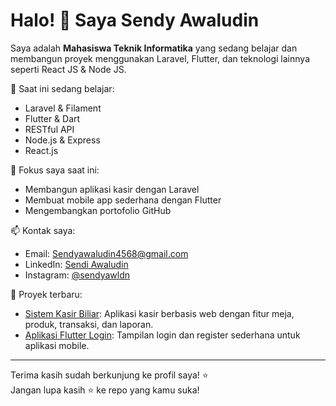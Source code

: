 # Halo! 👋 Saya Sendy Awaludin

Saya adalah **Mahasiswa Teknik Informatika** yang sedang belajar dan membangun proyek menggunakan Laravel, Flutter, dan teknologi lainnya seperti React JS & Node JS.

🌱 Saat ini sedang belajar:
- Laravel & Filament
- Flutter & Dart
- RESTful API
- Node.js & Express
- React.js

💼 Fokus saya saat ini:
- Membangun aplikasi kasir dengan Laravel
- Membuat mobile app sederhana dengan Flutter
- Mengembangkan portofolio GitHub

📫 Kontak saya:
- Email: Sendyawaludin4568@gmail.com
- LinkedIn: [Sendi Awaludin](https://www.linkedin.com/in/sendi-awaludin-79b373255)
- Instagram: [@sendyawldn](https://www.instagram.com/sendyawldn)

📁 Proyek terbaru:
- [Sistem Kasir Biliar](https://github.com/Sendyawaldn/sistem-kasir-biliar): Aplikasi kasir berbasis web dengan fitur meja, produk, transaksi, dan laporan.
- [Aplikasi Flutter Login](https://github.com/Sendyawaldn/flutter-login): Tampilan login dan register sederhana untuk aplikasi mobile.

---

Terima kasih sudah berkunjung ke profil saya! ⭐  
Jangan lupa kasih ⭐ ke repo yang kamu suka!
